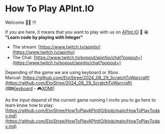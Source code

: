 # How To Play APInt.IO

Welcome 🧙‍♂ !!!  

If you are here, it means that you want to play with us on [APInt.IO](https://apint.io/) 🍺 😁  
**"Learn code by playing with Integer"**  
- The stream: [https://www.twitch.tv/apintio](https://www.twitch.tv/apintio)
- The Chat: [https://www.twitch.tv/popout/apintio/chat?popout=](https://www.twitch.tv/popout/apintio/chat?popout=)

Depending of the game we are using keyboard or Xbox.  
Manual: [https://github.com/EloiStree/2024_08_29_ScratchToWarcraft](https://github.com/EloiStree/2024_08_29_ScratchToWarcraft)  
(⌨[Keyboard](https://github.com/EloiStree/2024_08_29_ScratchToWarcraft) - 🎮[XOMI](https://github.com/EloiStree/2022_01_24_XOMI))  

As the input depend of the current game running I invite you to go here to learn know how to play:
[https://github.com/EloiStree/HowToPlayAPIntIO/blob/main/HowToPlayToday.md](https://github.com/EloiStree/HowToPlayAPIntIO/blob/main/HowToPlayToday.md)



